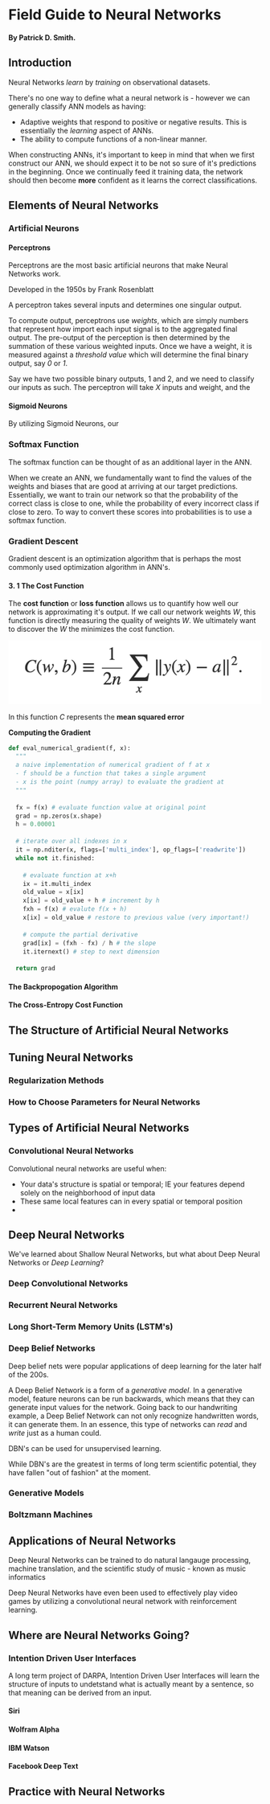 # Field Guide to Neural Networks
#### By Patrick D. Smith.

## Introduction 



Neural Networks *learn* by *training* on observational datasets. 

There's no one way to define what a neural network is - however we can generally classify ANN models as having:

- Adaptive weights that respond to positive or negative results. This is essentially the *learning* aspect of ANNs. 
- The ability to compute functions of a non-linear manner. 

When constructing ANNs, it's important to keep in mind that when we first construct our ANN, we should expect it to be not so sure of it's predictions in the beginning. Once we continually feed it training data, the network should then become **more** confident as it learns the correct classifications. 



## Elements of Neural Networks

### Artificial Neurons

#### Perceptrons 

Perceptrons are the most basic artificial neurons that make Neural Networks work. 

Developed in the 1950s by Frank Rosenblatt

A perceptron takes several inputs and determines one singular output. 

To compute output, perceptrons use *weights*, which are simply numbers that represent how import each input signal is to the aggregated final output. The pre-output of the perception is then determined by the summation of these various weighted inputs. Once we have a weight, it is measured against a *threshold value* which will determine the final binary output, say *0* or *1*. 

Say we have two possible binary outputs, 1 and 2, and we need to classify our inputs as such. The perceptron will take *X* inputs and weight, and the 

#### Sigmoid Neurons 

By utilizing Sigmoid Neurons, our 

### Softmax Function

The softmax function can be thought of as an additional layer in the ANN. 

When we create an ANN, we fundamentally want to find the values of the weights and biases that are good at arriving at our target predictions. Essentially, we want to train our network so that the probability of the correct class is close to one, while the probability of every incorrect class if close to zero. To way to convert these scores into probabilities is to use a softmax function. 



### Gradient Descent

Gradient descent is an optimization algorithm that is perhaps the most commonly used optimization algorithm in ANN's. 

#### 3. 1 The Cost Function 

The **cost function** or **loss function** allows us to quantify how well our network is approximating it's output. If we call our network weights *W*, this function is directly measuring the quality of weights *W*. We ultimately want to discover the *W* the minimizes the cost function. 

![](./images/costfunction.png)


In this function *C* represents the **mean squared error**

**Computing the Gradient**

```python
def eval_numerical_gradient(f, x):
  """ 
  a naive implementation of numerical gradient of f at x 
  - f should be a function that takes a single argument
  - x is the point (numpy array) to evaluate the gradient at
  """ 

  fx = f(x) # evaluate function value at original point
  grad = np.zeros(x.shape)
  h = 0.00001

  # iterate over all indexes in x
  it = np.nditer(x, flags=['multi_index'], op_flags=['readwrite'])
  while not it.finished:

    # evaluate function at x+h
    ix = it.multi_index
    old_value = x[ix]
    x[ix] = old_value + h # increment by h
    fxh = f(x) # evalute f(x + h)
    x[ix] = old_value # restore to previous value (very important!)

    # compute the partial derivative
    grad[ix] = (fxh - fx) / h # the slope
    it.iternext() # step to next dimension

  return grad


```





#### The Backpropogation Algorithm

#### The Cross-Entropy Cost Function

## The Structure of Artificial Neural Networks


## Tuning Neural Networks

### Regularization Methods

### How to Choose Parameters for Neural Networks

## Types of Artificial Neural Networks

### Convolutional Neural Networks

Convolutional neural networks are useful when: 

- Your data's structure is spatial or temporal; IE your features depend solely on the neighborhood of input data
- These same local features can in every spatial or temporal position
- 



## Deep Neural Networks

We've learned about Shallow Neural Networks, but what about Deep Neural Networks or *Deep Learning*? 

### Deep Convolutional Networks

### Recurrent Neural Networks

### Long Short-Term Memory Units (LSTM's)

### Deep Belief Networks

Deep belief nets were popular applications of deep learning for the later half of the 200s.

A Deep Belief Network is a form of a *generative model*. In a generative model, feature neurons can be run backwards, which means that they can generate input values for the network. Going back to our handwriting example, a Deep Belief Network can not only recognize handwritten words, it can generate them. In an essence, this type of networks can *read* and *write* just as a human could. 

DBN's can be used for unsupervised learning. 

While DBN's are the greatest in terms of long term scientific potential, they have fallen "out of fashion" at the moment. 

### Generative Models

### Boltzmann Machines

## Applications of Neural Networks

Deep Neural Networks can be trained to do natural langauge processing, machine translation, and the scientific study of music - known as music informatics

Deep Neural Networks have even been used to effectively play video games by utilizing a convolutional neural network with reinforcement learning. 

## Where are Neural Networks Going? 

### Intention Driven User Interfaces

A long term project of DARPA, Intention Driven User Interfaces will learn the structure of inputs to undetstand what is actually meant by a sentence, so that meaning can be derived from an input. 

#### Siri 

#### Wolfram Alpha

#### IBM Watson 

#### Facebook Deep Text

## Practice with Neural Networks
